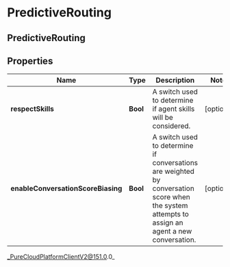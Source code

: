 # PredictiveRouting

## PredictiveRouting

## Properties

|Name | Type | Description | Notes|
|------------ | ------------- | ------------- | -------------|
| **respectSkills** | **Bool** | A switch used to determine if agent skills will be considered. | [optional] |
| **enableConversationScoreBiasing** | **Bool** | A switch used to determine if conversations are weighted by conversation score when the system attempts to assign an agent a new conversation. | [optional] |



_PureCloudPlatformClientV2@151.0.0_
